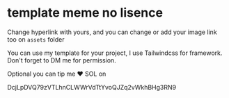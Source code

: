 # template meme no lisence

Change hyperlink with yours, and you can change or add your image link too on `assets` folder 


You can use my template for your project, I use Tailwindcss for framework. Don't forget to DM me for permission.


Optional you can tip me ❤️ SOL on

DcjLpDVQ79zVTLhnCLWWrVdTtYvoQJZq2vWkhBHg3RN9
